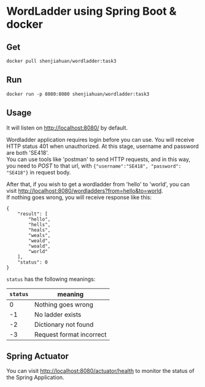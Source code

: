 # WordLadder using Spring Boot & docker

## Get
```
docker pull shenjiahuan/wordladder:task3
```
## Run
```$
docker run -p 8080:8080 shenjiahuan/wordladder:task3
```

## Usage
It will listen on <http://localhost:8080/> by default.  

Wordladder application requires login before you can use. You will receive HTTP status 401 when unauthorized. At this stage, username and password are both 'SE418'.  
You can use tools like 'postman' to send HTTP requests, and in this way, you need to *POST* to that url, with ```{"username":"SE418", "password": "SE418"}``` in request body.  

After that, if you wish to get a wordladder from 'hello' to 'world', you can visit <http://localhost:8080/wordladders?from=hello&to=world>.  
If nothing goes wrong, you will receive response like this:
```
{
    "result": [
        "hello",
        "hells",
        "heals",
        "weals",
        "weald",
        "woald",
        "world"
    ],
    "status": 0
}
```
`status` has the following meanings:  

`status` | meaning
---- | ---
0 | Nothing goes wrong
-1 |  No ladder exists
-2 | Dictionary not found
-3 | Request format incorrect

## Spring Actuator
You can visit <http://localhost:8080/actuator/health> to monitor the status of the Spring Application.